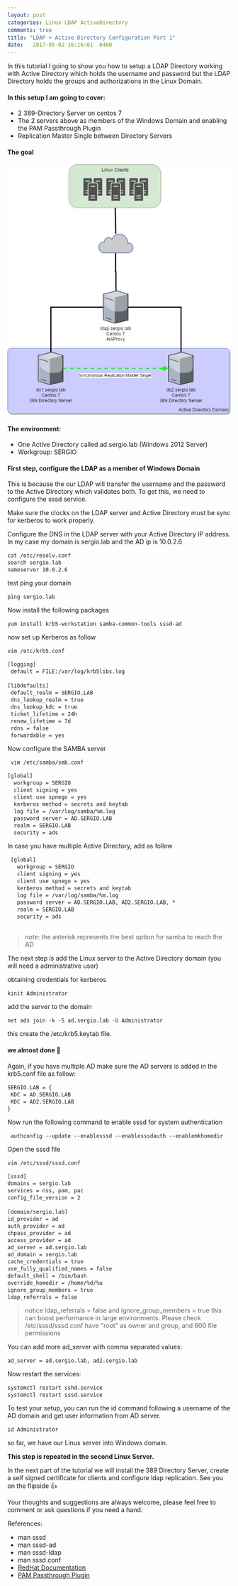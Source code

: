 ```yaml
---
layout: post
categories: Linux LDAP ActiveDirectory
comments: true
title: "LDAP + Active Directory Configuration Part 1"
date:   2017-05-02 16:16:01 -0400
---
```


In this tutorial I going to show you how to setup a LDAP Directory working with Active Directory which holds the username and password but the LDAP Directory holds
the groups and authorizations in the Linux Domain.

#### In this setup I am going to cover:

* 2 389-Directory Server on centos 7
* The 2 servers above as members of the Windows Domain and enabling the PAM Passthrough Plugin 
* Replication Master Single between Directory Servers

#### The goal

![ldapscheme][goal]

[goal]: /assets/img/ldapscheme.jpg

#### The environment:

* One Active Directory called ad.sergio.lab (Windows 2012 Server)
* Workgroup: SERGIO




#### First step, configure the LDAP as a member of Windows Domain
This is because the our LDAP will transfer the username and the password to the Active Directory which validates both.
To get this, we need to configure the sssd service.

Make sure the clocks on the LDAP server and Active Directory must be sync for kerberos to work properly.

Configure the DNS in the LDAP server with your Active Directory IP address. In my case my domain is sergio.lab and the AD ip is 10.0.2.6

```
cat /etc/resolv.conf 
search sergio.lab
nameserver 10.0.2.6
```

test ping your domain

```
ping sergio.lab
```

Now install the following packages 

```
yum install krb5-workstation samba-common-tools sssd-ad
```


now set up Kerberos as follow

```
vim /etc/krb5.conf
```

```
[logging]
 default = FILE:/var/log/krb5libs.log

[libdefaults]
 default_realm = SERGIO.LAB
 dns_lookup_realm = true
 dns_lookup_kdc = true
 ticket_lifetime = 24h
 renew_lifetime = 7d
 rdns = false
 forwardable = yes
```
 
 Now configure the SAMBA server
``` 
 vim /etc/samba/smb.conf
 ```
 
 ```
 [global]
   workgroup = SERGIO
   client signing = yes
   client use spnego = yes
   kerberos method = secrets and keytab
   log file = /var/log/samba/%m.log
   password server = AD.SERGIO.LAB
   realm = SERGIO.LAB
   security = ads
 ```  
  
In case you have multiple Active Directory, add as follow

```
 [global]
   workgroup = SERGIO
   client signing = yes
   client use spnego = yes
   kerberos method = secrets and keytab
   log file = /var/log/samba/%m.log
   password server = AD.SERGIO.LAB, AD2.SERGIO.LAB, *
   realm = SERGIO.LAB
   security = ads
 
 ```
 > *note*: the asterisk represents the best option for samba to reach the AD
 
 The next step is add the Linux server to the Active Directory domain (you will need a administrative user)
 
 obtaining credentials for kerberos
 ```
 kinit Administrator
 ```
 add the server to the domain
 ```
 net ads join -k -S ad.sergio.lab -U Administrator
 ```
 this create the /etc/krb5.keytab file.
 
#### we almost done :muscle:
 
 Again, if you have multiple AD make sure the AD servers is added in the krb5.conf file as follow:
```
SERGIO.LAB = {
 KDC = AD.SERGIO.LAB
 KDC = AD2.SERGIO.LAB
} 
```

Now run the following command to enable sssd for system authentication
```
 authconfig --update --enablesssd --enablesssdauth --enablemkhomedir
 ```
 Open the sssd file
 ```
 vim /etc/sssd/sssd.conf
 ```
 ```
[sssd]
 domains = sergio.lab
 services = nss, pam, pac
 config_file_version = 2
 
[domain/sergio.lab]
 id_provider = ad
 auth_provider = ad
 chpass_provider = ad
 access_provider = ad
 ad_server = ad.sergio.lab
 ad_domain = sergio.lab
 cache_credentials = true
 use_fully_qualified_names = false
 default_shell = /bin/bash
 override_homedir = /home/%d/%u
 ignore_group_members = true
 ldap_referrals = false
 ```
 
 > notice ldap_referrals = false and ignore_group_members = true this can boost performance in large environments. Please check /etc/sssd/sssd.conf have "root" as owner and group, and 600 file permissions
 
 You can add more ad_server with comma separated values:
 ```
 ad_server = ad.sergio.lab, ad2.sergio.lab
 ```
 Now restart the services:
 ```
 systemctl restart sshd.service
 systemctl restart sssd.service
 ```
 To test your setup, you can run the id command following a username of the AD domain and get user information from AD server.
 
 ```
 id Administrator
 ```
 
 so far, we have our Linux server into Windows domain.

**This step is repeated in the second Linux Server.**

In the next part of the tutorial we will install the 389 Directory Server, create a self signed certificate for clients and configure ldap replication. See you on the flipside :thumbsup:

Your thoughts and suggestions are always welcome, please feel free to comment or ask questions if you need a hand. 


References:  
* man sssd
* man sssd-ad
* man sssd-ldap
* man sssd.conf
* [RedHat Documentation](https://access.redhat.com/documentation/en-US/Red_Hat_Enterprise_Linux/7/html/Windows_Integration_Guide/sssd-ad-proc.html)
* [PAM Passthrough Plugin](https://access.redhat.com/documentation/en-US/Red_Hat_Directory_Server/10/html/Administration_Guide/pam-pta.html)